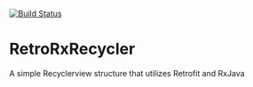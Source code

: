 [![Build Status](https://dev.azure.com/jstowers0417/Pipeline%20101/_apis/build/status/christianstowers.RetroRxRecycler?branchName=master)](https://dev.azure.com/jstowers0417/Pipeline%20101/_build/latest?definitionId=2&branchName=master)

# RetroRxRecycler
A simple Recyclerview structure that utilizes Retrofit and RxJava
